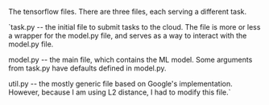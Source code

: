 The tensorflow files. There are three files, each serving a different task.

`task.py -- the initial file to submit tasks to the cloud. The file is more or less a wrapper for the model.py file, and serves as a way to interact with the model.py file.

model.py -- the main file, which contains the ML model. Some arguments from task.py have defaults defined in model.py.

util.py -- the mostly generic file based on Google's implementation. However, because I am using L2 distance, I had to modify this file.`
